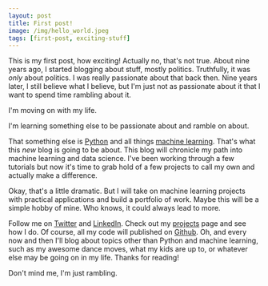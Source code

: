 ```yaml
---
layout: post
title: First post!
image: /img/hello_world.jpeg
tags: [first-post, exciting-stuff]
---
```


This is my first post, how exciting! Actually no, that's not true. About nine years ago, I started blogging about stuff, mostly politics. Truthfully, it was *only* about politics. I was really passionate about that back then. Nine years later, I still believe what I believe, but I'm just not as passionate about it that I want to spend time rambling about it.

I'm moving on with my life.

I'm learning something else to be passionate about and ramble on about.

That something else is [Python](https://www.python.org/) and all things [machine learning](https://en.wikipedia.org/wiki/Machine_learning). That's what this *new* blog is going to be about. This blog will chronicle my path into machine learning and data science. I've been working through a few tutorials but now it's time to grab hold of a few projects to call my own and actually make a difference.

Okay, that's a little dramatic. But I will take on machine learning projects with practical applications and build a portfolio of work. Maybe this will be a simple hobby of mine. Who knows, it could always lead to more.

Follow me on [Twitter](https://twitter.com/MichaelE919) and [LinkedIn](https://linkedin.com/in/michael-eichenberger). Check out my [projects](https://michaele919.github.io/projects) page and see how I do. Of course, all my code will published on [Github](https://github.com/MichaelE919). Oh, and every now and then I'll blog about topics other than Python and machine learning, such as my awesome dance moves, what my kids are up to, or whatever else may be going on in my life. Thanks for reading!

Don't mind me, I'm just rambling.
